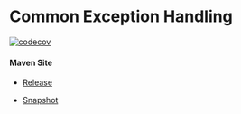 # Common Exception Handling

[![codecov](https://codecov.io/gh/bremersee/common-exception-handling/branch/develop/graph/badge.svg)](https://codecov.io/gh/bremersee/common-exception-handling)

#### Maven Site

- [Release](https://bremersee.github.io/common-exception-handling/index.html)

- [Snapshot](https://nexus.bremersee.org/repository/maven-sites/common-exception-handling/1.2.0-SNAPSHOT/index.html)
